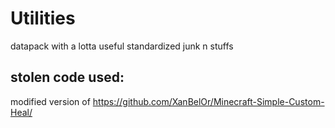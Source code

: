 # Utilities

datapack with a lotta useful standardized junk n stuffs

## stolen code used: 

modified version of https://github.com/XanBelOr/Minecraft-Simple-Custom-Heal/
